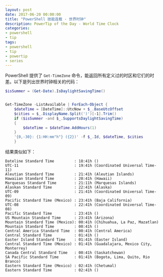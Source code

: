 ```yaml
---
layout: post
date: 2017-06-20 00:00:00
title: "PowerShell 技能连载 - 世界时钟"
description: PowerTip of the Day - World Time Clock
categories:
- powershell
- tip
tags:
- powershell
- tip
- powertip
- series
---
```

PowerShell 提供了 `Get-TimeZone` 命令，能返回所有定义过的时区和它们的时差。以下是列出世界时钟相关的代码：

```powershell
$isSummer = (Get-Date).IsDaylightSavingTime()


Get-TimeZone -ListAvailable | ForEach-Object { 
    $dateTime = [DateTime]::UtcNow + $_.BaseUtcOffset
    $cities = $_.DisplayName.Split(')')[-1].Trim()
    if ($isSummer -and $_.SupportsDaylightSavingTime)
    {
        $dateTime = $dateTime.AddHours(1)
    }
    '{0,-30}: {1:HH:mm"h"} ({2})' -f $_.Id, $dateTime, $cities
    }
```

结果类似如下：
     
    Dateline Standard Time         : 18:41h ()
    UTC-11                         : 19:41h (Coordinated Universal Time-11)
    Aleutian Standard Time         : 21:41h (Aleutian Islands)
    Hawaiian Standard Time         : 20:41h (Hawaii)
    Marquesas Standard Time        : 21:11h (Marquesas Islands)
    Alaskan Standard Time          : 22:41h (Alaska)
    UTC-09                         : 21:41h (Coordinated Universal Time-09)
    Pacific Standard Time (Mexico) : 23:41h (Baja California)
    UTC-08                         : 22:41h (Coordinated Universal Time-08)
    Pacific Standard Time          : 23:41h ()
    US Mountain Standard Time      : 23:41h (Arizona)
    Mountain Standard Time (Mexico): 00:41h (Chihuahua, La Paz, Mazatlan)
    Mountain Standard Time         : 00:41h ()
    Central America Standard Time  : 00:41h (Central America)
    Central Standard Time          : 01:41h ()
    Easter Island Standard Time    : 01:41h (Easter Island)
    Central Standard Time (Mexico) : 01:41h (Guadalajara, Mexico City, Monterrey)
    Canada Central Standard Time   : 00:41h (Saskatchewan)
    SA Pacific Standard Time       : 01:41h (Bogota, Lima, Quito, Rio Branco)
    Eastern Standard Time (Mexico) : 02:41h (Chetumal)
    Eastern Standard Time          : 02:41h ()

<!--本文国际来源：[World Time Clock](http://community.idera.com/powershell/powertips/b/tips/posts/world-time-clock)-->
